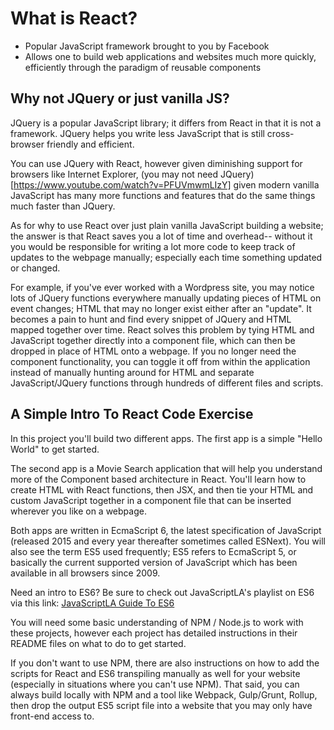 # What is React?

- Popular JavaScript framework brought to you by Facebook
- Allows one to build web applications and websites much more quickly, efficiently through the paradigm of reusable components 

## Why not JQuery or just vanilla JS?

JQuery is a popular JavaScript library; it differs from React in that it is not a framework.  JQuery helps you write less JavaScript that is still cross-browser friendly and efficient.  

You can use JQuery with React, however given diminishing support for browsers like Internet Explorer, (you may not need JQuery)[https://www.youtube.com/watch?v=PFUVmwmLIzY] given modern vanilla JavaScript has many more functions and features that do the same things much faster than JQuery.

As for why to use React over just plain vanilla JavaScript building a website; the answer is that React saves you a lot of time and overhead-- without it you would be responsible for writing a lot more code to keep track of updates to the webpage manually; especially each time something updated or changed.   

For example, if you've ever worked with a Wordpress site, you may notice lots of JQuery functions everywhere manually updating pieces of HTML on event changes; HTML that may no longer exist either after an "update".  It becomes a pain to hunt and find every snippet of JQuery and HTML mapped together over time.   React solves this problem by tying HTML and JavaScript together directly into a component file, which can then be dropped in place of HTML onto a webpage.  If you no longer need the component functionality, you can toggle it off from within the application instead of manually hunting around for HTML and separate JavaScript/JQuery functions through hundreds of different files and scripts.

## A Simple Intro To React Code Exercise

In this project you'll build two different apps.  The first app is a simple "Hello World" to get started.

The second app is a Movie Search application that will help you understand more of the Component based architecture in React.   You'll learn how to create HTML with React functions, then JSX, and then tie your HTML and custom JavaScript together in a component file that can be inserted wherever you like on a webpage.  

Both apps are written in EcmaScript 6, the latest specification of JavaScript (released 2015 and every year thereafter sometimes called ESNext).  You will also see the term ES5 used frequently; ES5 refers to EcmaScript 5, or basically the current supported version of JavaScript which has been available in all browsers since 2009.  

Need an intro to ES6?  Be sure to check out JavaScriptLA's playlist on ES6 via this link:
[JavaScriptLA Guide To ES6](https://www.youtube.com/watch?v=T9xHk8uNjSg&list=PLzVJ4BkY_MBDdsRI9GaKNDq3Gsfv41o14)

You will need some basic understanding of NPM / Node.js to work with these projects, however each project has detailed instructions in their README files on what to do to get started.   

If you don't want to use NPM, there are also instructions on how to add the scripts for React and ES6 transpiling manually as well for your website (especially in situations where you can't use NPM).  That said, you can always build locally with NPM and a tool like Webpack, Gulp/Grunt, Rollup, then drop the output ES5 script file into a website that you may only have front-end access to.
 
